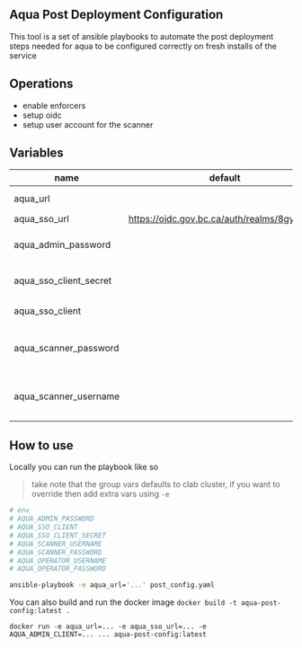 
## Aqua Post Deployment Configuration

This tool is a set of ansible playbooks to automate the post deployment steps needed for aqua to be configured correctly on fresh installs of the service


## Operations

- enable enforcers
- setup oidc
- setup user account for the scanner

## Variables

|name|default|found_in|description|
|---|---|---|---|
|aqua_url| | group_vars | the base url to the aqua instance|
|aqua_sso_url|https://oidc.gov.bc.ca/auth/realms/8gyaubgq| group_vars | sso auth endpoint|
|aqua_admin_password|| env| the administrator password (env is `AQUA_ADMIN_PASSWORD`)|
|aqua_sso_client_secret|| env| the client secret for the aqua sso client (env is `AQUA_SSO_CLIENT_SECRET)`|
|aqua_sso_client|| env|the aqua sso client name (env is `AQUA_SSO_CLIENT`)|
|aqua_scanner_password||env|the password for the aqua scanner user account (env is `AQUA_SCANNER_PASSWORD`)|
|aqua_scanner_username||env|the username for the aqua scanner user account (env is `AQUA_SCANNER_USERNAME`)|

## How to use

Locally you can run the playbook like so
> take note that the group vars defaults to clab cluster, if you want to override then add extra vars using `-e`

```sh
# env
# AQUA_ADMIN_PASSWORD
# AQUA_SSO_CLIENT
# AQUA_SSO_CLIENT_SECRET
# AQUA_SCANNER_USERNAME
# AQUA_SCANNER_PASSWORD
# AQUA_OPERATOR_USERNAME
# AQUA_OPERATOR_PASSWORD

ansible-playbook -e aqua_url='...' post_config.yaml
```

You can also build and run the docker image
`docker build -t aqua-post-config:latest .`

`docker run -e aqua_url=... -e aqua_sso_url=... -e AQUA_ADMIN_CLIENT=... ... aqua-post-config:latest`


